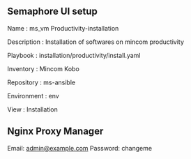 

## Semaphore UI setup

Name         : ms_vm Productivity-installation

Description  : Installation of softwares on mincom productivity

Playbook     : installation/productivity/install.yaml

Inventory    : Mincom Kobo

Repository   : ms-ansible

Environment  : env

View         : Installation





## Nginx Proxy Manager

Email:    admin@example.com
Password: changeme


